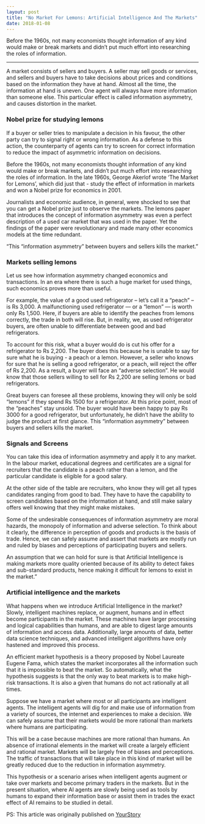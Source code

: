 ```yaml
---
layout: post
title: "No Market For Lemons: Artificial Intelligence And The Markets"
date: 2018-01-08
---
```


Before the 1960s, not many economists thought information of any kind would make or break markets and didn’t put much effort into researching the roles of information.

----------
A market consists of sellers and buyers. A seller may sell goods or services, and sellers and buyers have to take decisions about prices and conditions based on the information they have at hand. Almost all the time, the information at hand is uneven. One agent will always have more information than someone else. This particular effect is called information asymmetry, and causes distortion in the market.

### Nobel prize for studying lemons

If a buyer or seller tries to manipulate a decision in his favour, the other party can try to signal right or wrong information. As a defense to this action, the counterparty of agents can try to screen for correct information to reduce the impact of asymmetric information on decisions.

Before the 1960s, not many economists thought information of any kind would make or break markets, and didn’t put much effort into researching the roles of information. In the late 1960s, George Akerlof wrote ‘The Market for Lemons’, which did just that - study the effect of information in markets and won a Nobel prize for economics in 2001.

Journalists and economic audience, in general, were shocked to see that you can get a Nobel prize just to observe the markets. The lemons paper that introduces the concept of information asymmetry was even a perfect description of a used car market that was used in the paper. Yet the findings of the paper were revolutionary and made many other economics models at the time redundant.

“This “information asymmetry” between buyers and sellers kills the market.”

### Markets selling lemons

Let us see how information asymmetry changed economics and transactions. In an era where there is such a huge market for used things, such economics proves more than useful.

For example, the value of a good used refrigerator – let’s call it a “peach” – is Rs 3,000. A malfunctioning used refrigerator — or a “lemon” — is worth only Rs 1,500. Here, if buyers are able to identify the peaches from lemons correctly, the trade in both will rise. But, in reality, we, as used refrigerator buyers, are often unable to differentiate between good and bad refrigerators.

To account for this risk, what a buyer would do is cut his offer for a refrigerator to Rs 2,200. The buyer does this because he is unable to say for sure what he is buying - a peach or a lemon. However, a seller who knows for sure that he is selling a good refrigerator, or a peach, will reject the offer of Rs 2,200. As a result, a buyer will face an “adverse selection”. He would know that those sellers willing to sell for Rs 2,200 are selling lemons or bad refrigerators.

Great buyers can foresee all these problems, knowing they will only be sold “lemons” if they spend Rs 1500 for a refrigerator. At this price point, most of the “peaches” stay unsold. The buyer would have been happy to pay Rs 3000 for a good refrigerator, but unfortunately, he didn’t have the ability to judge the product at first glance. This “information asymmetry” between buyers and sellers kills the market.

### Signals and Screens

You can take this idea of information asymmetry and apply it to any market. In the labour market, educational degrees and certificates are a signal for recruiters that the candidate is a peach rather than a lemon, and the particular candidate is eligible for a good salary.

At the other side of the table are recruiters, who know they will get all types candidates ranging from good to bad. They have to have the capability to screen candidates based on the information at hand, and still make salary offers well knowing that they might make mistakes.

Some of the undesirable consequences of information asymmetry are moral hazards, the monopoly of information and adverse selection. To think about it clearly, the difference in perception of goods and products is the basis of trade. Hence, we can safely assume and assert that markets are mostly run and ruled by biases and perceptions of participating buyers and sellers.

An assumption that we can hold for sure is that Artificial Intelligence is making markets more quality oriented because of its ability to detect fakes and sub-standard products, hence making it difficult for lemons to exist in the market.”

### Artificial intelligence and the markets

What happens when we introduce Artificial Intelligence in the market? Slowly, intelligent machines replace, or augment, humans and in effect become participants in the market. These machines have larger processing and logical capabilities than humans, and are able to digest large amounts of information and access data. Additionally, large amounts of data, better data science techniques, and advanced intelligent algorithms have only hastened and improved this process.

An efficient market hypothesis is a theory proposed by Nobel Laureate Eugene Fama, which states the market incorporates all the information such that it is impossible to beat the market. So automatically, what the hypothesis suggests is that the only way to beat markets is to make high-risk transactions. It is also a given that humans do not act rationally at all times.

Suppose we have a market where most or all participants are intelligent agents. The intelligent agents will dig for and make use of information from a variety of sources, the internet and experiences to make a decision. We can safely assume that their markets would be more rational than markets where humans are participating.

This will be a case because machines are more rational than humans. An absence of irrational elements in the market will create a largely efficient and rational market. Markets will be largely free of biases and perceptions. The traffic of transactions that will take place in this kind of market will be greatly reduced due to the reduction in information asymmetry.

This hypothesis or a scenario arises when intelligent agents augment or take over markets and become primary traders in the markets. But in the present situation, where AI agents are slowly being used as tools by humans to expand their information base or assist them in trades the exact effect of AI remains to be studied in detail.

PS: This article was originally published on [YourStory](https://yourstory.com/2018/01/lemons-artificial-intelligence-markets)
